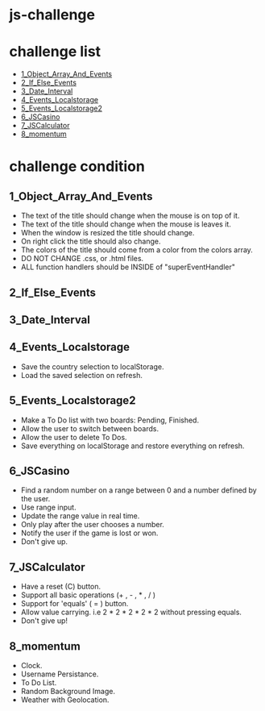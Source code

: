 # js-challenge

# challenge list
- [1_Object_Array_And_Events](https://psyssai.github.io/js-challenge/1_Object_Array_And_Events)
- [2_If_Else_Events](https://psyssai.github.io/js-challenge/2_If_Else_Events)
- [3_Date_Interval](https://psyssai.github.io/js-challenge/3_Date_Interval)
- [4_Events_Localstorage](https://psyssai.github.io/js-challenge/4_Events_Localstorage)
- [5_Events_Localstorage2](https://psyssai.github.io/js-challenge/5_Events_Localstorage2)
- [6_JSCasino](https://psyssai.github.io/js-challenge/6_JSCasino)
- [7_JSCalculator](https://psyssai.github.io/js-challenge/7_JSCalculator)
- [8_momentum](https://psyssai.github.io/js-challenge/8_momentum)

# challenge condition
## 1_Object_Array_And_Events
- The text of the title should change when the mouse is on top of it.
- The text of the title should change when the mouse is leaves it.
- When the window is resized the title should change.
- On right click the title should also change.
- The colors of the title should come from a color from the colors array.
- DO NOT CHANGE .css, or .html files.
- ALL function handlers should be INSIDE of "superEventHandler"

## 2_If_Else_Events

## 3_Date_Interval

## 4_Events_Localstorage
- Save the country selection to localStorage.
- Load the saved selection on refresh.

## 5_Events_Localstorage2
- Make a To Do list with two boards: Pending, Finished.
- Allow the user to switch between boards.
- Allow the user to delete To Dos.
- Save everything on localStorage and restore everything on refresh.

## 6_JSCasino
- Find a  random number on a range between 0 and a number defined by the user.
- Use range input.
- Update the range value in real time.
- Only play after the user chooses a number.
- Notify the user if the game is lost or won.
- Don't give up.

## 7_JSCalculator
- Have a reset (C) button.
- Support all basic operations (+ , - , * , / )
- Support for 'equals' ( = ) button.
- Allow value carrying. i.e 2 * 2 * 2 * 2 * 2  without pressing equals.
- Don't give up!

## 8_momentum
- Clock.
- Username Persistance.
- To Do List.
- Random Background Image.
- Weather with Geolocation.